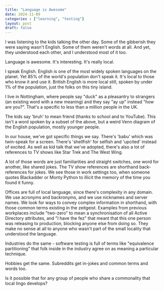```yaml
---
title: "Language is Awesome"
date: 2024-11-09
categories : ["learning", "testing"]
layout: post
draft: false
---
```


I was listening to the kids talking the other day. Some of the gibberish they were saying wasn't English. Some of them weren't words at all. And yet, they understood each other, and I understood most of it too.

Language is awesome. It's interesting. It's really local.

I speak English. English is one of the most widely spoken languages on the planet. Yet 85% of the world's population don't speak it. It's local to those who know it and use it. British English is more local still, spoken by under 1% of the population, just the folks on this tiny island.

I live in Nottingham, where people say "duck" as a pleasantry to strangers (an existing word with a new meaning) and they say "ay up" instead "how are you?". That's a specific to less than a million people in the UK.

The kids say 'bruh' to mean friend (thanks to school and to YouTube). This isn't a word spoken by a subset of the above, but a weird Venn diagram of the English population, mostly younger people.

In our house, we've got specific things we say. There's 'babu' which was twin-speak for a screen. There's 'shellfish' for selfish and 'upcited' instead of excited. As well as kid talk that we've adopted, there's also a lot of references to TV shows like Star Trek and The West Wing.

A lot of those words are just familiarities and straight switches, one word for another, like shared jokes. The TV show references are shorthand back-references for jokes. We see those in work settings too, when someone quotes Blackadder or Monty Python to illicit the memory of the time you found it funny.

Offices are full of local language, since there's complexity in any domain. We use acronyms and backronyms, and we use nicknames and server names. We look for ways to convey complex information in shorthand, with those common terms existing in the zeitgeist. Examples from previous workplaces include "two-zero" to mean a synchronisation of all Active Directory attributes, and "I have the fez" that meant that this one person was releasing to production, blocking anyone else from doing so. They make no sense at all to anyone who wasn't part of the small locality that understood the language.

Industries do the same - software testing is full of terms like "equivalence partitioning" that folk inside in the industry agree on as meaning a particular technique.

Hobbies get the same. Subreddits get in-jokes and common terms and words too.

Is it possible that for any group of people who share a commonality that local lingo develops?
